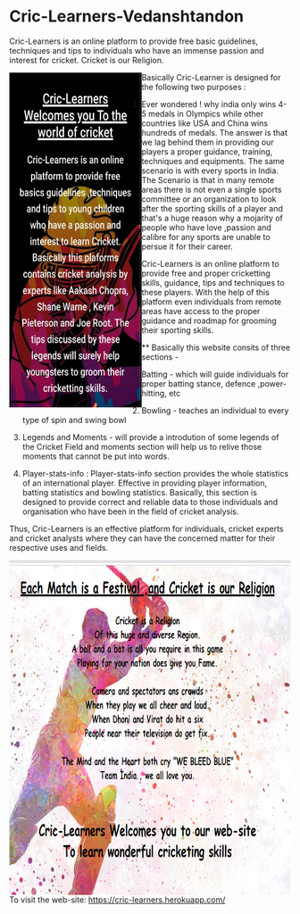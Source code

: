 # Cric-Learners-Vedanshtandon
Cric-Learners is an online platform to provide free basic guidelines, techniques and tips to individuals who have an immense passion and interest  for cricket. Cricket is our Religion.

<img align="left" width="47%" height="600px" src="public/Home/profile.jpg">

Basically Cric-Learner is designed for the following two purposes :
1) Ever wondered ! why india only wins 4-5 medals in Olympics while other countries like USA and China wins hundreds of medals. The answer is that we lag behind them in providing our players a proper guidance, training, techniques and equipments. The same scenario is with every sports in India. The Scenario is that in many remote areas there is not even a single sports committee or an organization to look after the sporting skills of a player and that's a huge reason why a mojarity of people who have love ,passion and calibre for any sports are unable to persue it for their career.

Cric-Learners is an online platform to provide free and proper cricketting skills, guidance, tips and techniques to these players. With the help of this platform even individuals from remote areas have access to the proper guidance and roadmap for grooming their sporting skills.

** Basically this website consits of three sections -
1) Batting - which will guide individuals for proper batting stance, defence ,power-hitting, etc
2) Bowling - teaches an individual to every type of spin and swing bowl
3) Legends and Moments - will provide a introdution of some legends of the Cricket Field and moments section will help us to relive those moments that cannot be put into words.

2) Player-stats-info : Player-stats-info section provides the whole statistics of an international player. Effective in providing player information, batting statistics and bowling statistics. Basically, this section is designed to provide correct and reliable data to those individuals and organisation who have been in the field of cricket analysis.

Thus, Cric-Learners is an effective platform for individuals, cricket experts and cricket analysts where they can have the concerned matter for their respective uses and fields.


<img align="left" width="100%" height="600px" src="public/Home/profile1.png">

To visit the web-site: https://cric-learners.herokuapp.com/
